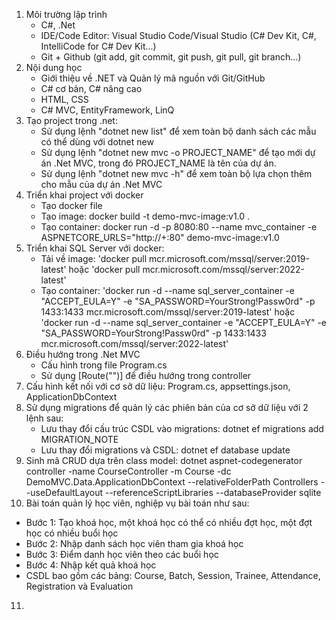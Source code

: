 1. Môi trường lập trình
   - C#, .Net
   - IDE/Code Editor: Visual Studio Code/Visual Studio (C# Dev Kit, C#, IntelliCode for C# Dev Kit...)
   - Git + Github (git add, git commit, git push, git pull, git branch...)
2. Nội dung học
   - Giới thiệu về .NET và Quản lý mã nguồn với Git/GitHub
   - C# cơ bản, C# nâng cao
   - HTML, CSS
   - C# MVC, EntityFramework, LinQ
3. Tạo project trong .net:
   - Sử dụng lệnh "dotnet new list" để xem toàn bộ danh sách các mẫu có thể dùng với dotnet new
   - Sử dụng lệnh "dotnet new mvc -o PROJECT_NAME" để tạo mới dự án .Net MVC, trong đó PROJECT_NAME là tên của dự án.
   - Sử dụng lệnh "dotnet new mvc -h" để xem toàn bộ lựa chọn thêm cho mẫu của dự án .Net MVC
4. Triển khai project với docker
   - Tạo docker file
   - Tạo image: docker build -t demo-mvc-image:v1.0 .
   - Tạo container:  docker run -d -p 8080:80 --name mvc_container -e ASPNETCORE_URLS="http://+:80" demo-mvc-image:v1.0
5. Triển khai SQL Server với docker:
   - Tải về image: 'docker pull mcr.microsoft.com/mssql/server:2019-latest' hoặc 'docker pull mcr.microsoft.com/mssql/server:2022-latest'
   - Tạo container: 'docker run -d --name sql_server_container -e "ACCEPT_EULA=Y" -e "SA_PASSWORD=YourStrong!Passw0rd" -p 1433:1433 mcr.microsoft.com/mssql/server:2019-latest' hoặc 'docker run -d --name sql_server_container -e "ACCEPT_EULA=Y" -e "SA_PASSWORD=YourStrong!Passw0rd" -p 1433:1433 mcr.microsoft.com/mssql/server:2022-latest'
6. Điều hướng trong .Net MVC
   - Cấu hình trong file Program.cs
   - Sử dụng [Route("")] để điều hướng trong controller
7. Cấu hình kết nối với cơ sở dữ liệu: Program.cs, appsettings.json, ApplicationDbContext
8. Sử dụng migrations để quản lý các phiên bản của cơ sở dữ liệu với 2 lệnh sau:
   - Lưu thay đổi cấu trúc CSDL vào migrations: dotnet ef migrations add MIGRATION_NOTE
   - Lưu thay đổi migrations và CSDL: dotnet ef database update
9. Sinh mã CRUD dựa trên class model: dotnet aspnet-codegenerator controller -name CourseController -m Course -dc DemoMVC.Data.ApplicationDbContext --relativeFolderPath Controllers --useDefaultLayout --referenceScriptLibraries --databaseProvider sqlite
10. Bài toán quản lý học viên, nghiệp vụ bài toán như sau:
   - Bước 1: Tạo khoá học, một khoá học có thể có nhiều đợt học, một đợt học có nhiều buổi học
   - Bước 2: Nhập danh sách học viên tham gia khoá học
   - Bước 3: Điểm danh học viên theo các buổi học
   - Bước 4: Nhập kết quả khoá học
   - CSDL bao gồm các bảng: Course, Batch, Session, Trainee, Attendance, Registration và Evaluation
11. 